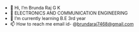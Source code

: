 - 👋 Hi, I’m Brunda Raj G K
- 👀 ELECTRONICS AND COMMUNICATION ENGINEERING
- 🌱 I’m currently learning B.E 3rd year
- 📫 How to reach me email id- @brundaraj7468@gmail.com

<!---
shininginday/shininginday is a ✨ special ✨ repository because its `README.md` (this file) appears on your GitHub profile.
You can click the Preview link to take a look at your changes.
--->
